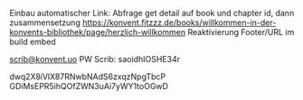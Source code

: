 Einbau automatischer Link:
Abfrage get detail auf book und chapter id, dann zusammensetzung
https://konvent.fitzzz.de/books/willkommen-in-der-konvents-bibliothek/page/herzlich-willkommen
Reaktivierung Footer/URL im build embed

scrib@konvent.uo
PW Scrib: saoidhIOSHE34r

dwq2X8iVlX87RNwbNAdS6zxqzNpgTbcP
GDiMsEPR5ihQOfZWN3uAi7yWY1toOGwD